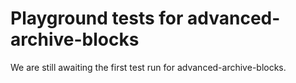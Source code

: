 # Playground tests for advanced-archive-blocks
We are still awaiting the first test run for advanced-archive-blocks.
